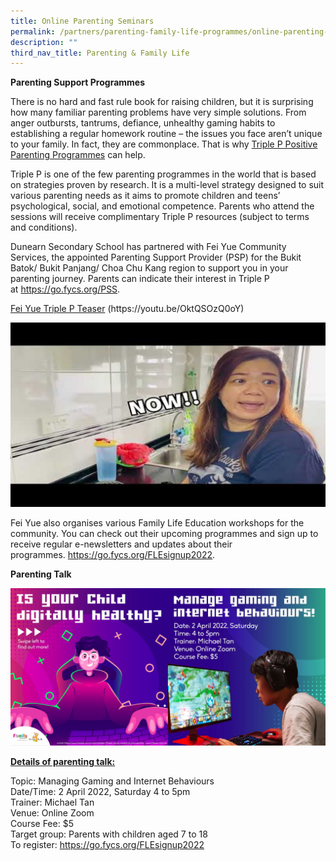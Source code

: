 ```yaml
---
title: Online Parenting Seminars
permalink: /partners/parenting-family-life-programmes/online-parenting-seminars
description: ""
third_nav_title: Parenting & Family Life
---
```

<p><strong>Parenting Support Programmes</strong></h4>
<p>There is no hard and fast rule book for raising children, but it is surprising how many familiar parenting problems have very simple solutions. From anger outbursts, tantrums, defiance, unhealthy gaming habits to establishing a regular homework routine &ndash; the issues you face aren&rsquo;t unique to your family. In fact, they are commonplace. That is why&nbsp;<a href="https://www.triplep-parenting.net/global/triple-p/">Triple P Positive Parenting Programmes</a>&nbsp;can help.</p>
<p>Triple P&nbsp;is one of the few parenting programmes in the world that is based on strategies proven by research. It is a multi-level strategy designed to suit various parenting needs as it aims to promote children and teens&rsquo; psychological, social, and emotional competence. Parents who attend the sessions will receive complimentary&nbsp;Triple P&nbsp;resources (subject to terms and conditions).</p>
<p>Dunearn Secondary School has partnered with Fei Yue Community Services, the appointed Parenting Support Provider (PSP) for the Bukit Batok/ Bukit Panjang/ Choa Chu Kang region to support you in your parenting journey.&nbsp;Parents can indicate their interest in Triple P at&nbsp;<a href="https://go.fycs.org/PSS">https://go.fycs.org/PSS</a>.</p>
<p><a href="https://youtu.be/OktQSOzQ0oY">Fei Yue Triple P Teaser</a>&nbsp;(https://youtu.be/OktQSOzQ0oY)</p>
<img src="/images/opp1.png">
<p>Fei Yue also organises various Family Life Education workshops for the community. You can check out their upcoming programmes and sign up to receive regular e-newsletters and updates about their programmes.&nbsp;<a href="https://go.fycs.org/FLEsignup2022">https://go.fycs.org/FLEsignup2022</a>.</p>
<p><strong>Parenting Talk</strong></p>
<img src="/images/opp2.png">
<p><strong><u>Details of parenting talk:</u></strong></p>
<p>Topic:&nbsp;Managing Gaming and Internet Behaviours<br />Date/Time: 2 April 2022, Saturday 4 to 5pm<br />Trainer: Michael Tan<br />Venue: Online Zoom<br />Course Fee: $5<br />Target group: Parents with children aged 7 to 18<br />To register:&nbsp;<a href="https://go.fycs.org/FLEsignup2022" target="_blank" rel="noopener">https://go.fycs.org/FLEsignup2022</a></p>